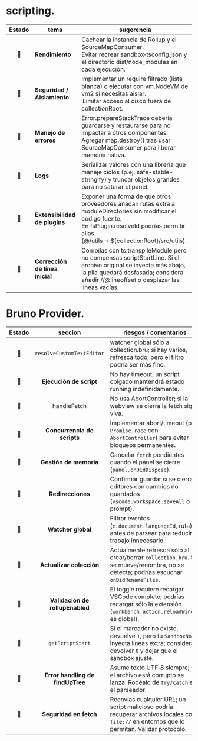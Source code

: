 # scripting.

|Estado | tema | sugerencia |
|:-:|-|-|
| 🔴 | **Rendimiento** | Cachear la instancia de Rollup y el SourceMapConsumer. <br> Evitar recrear sandbox‑tsconfig.json y el directorio dist/node_modules en cada ejecución. |
| 🔴 | **Seguridad / Aislamiento** | Implementar un require filtrado (lista blanca) o ejecutar con vm.NodeVM de vm2 si necesitas aislar. <br>  Limitar acceso al disco fuera de collectionRoot.
| 🔴 | **Manejo de errores** | Error.prepareStackTrace debería guardarse y restaurarse para no impactar a otros componentes. <br> Agregar map.destroy() tras usar SourceMapConsumer para liberar memoria nativa.
| 🔴 | **Logs** | Serializar valores con una librería que maneje ciclos (p.ej. safe-stable-stringify) y truncar objetos grandes para no saturar el panel.
| 🔴 | **Extensibilidad de plugins** | Exponer una forma de que otros proveedores añadan rutas extra a moduleDirectories sin modificar el código fuente. <br> En fsPlugin.resolveId podrías permitir alias (@/utils → ${collectionRoot}/src/utils).
| 🔴 | **Corrección de línea inicial** | Compilas con ts.transpileModule pero no compensas scriptStartLine. Si el archivo original se inyecta más abajo, la pila quedará desfasada; considera añadir //@lineoffset o desplazar las líneas vacías.

# Bruno Provider.
 
| Estado | seccion | riesgos / comentarios |
|:-:|:-:|-|
| 🔴 |`resolveCustomTextEditor`|  watcher global sólo a collection.bru; si hay varios, refresca todo, pero el filtro podría ser más fino. |
| 🔴 | **Ejecución de script** | No hay timeout; un script colgado mantendrá estado running indefinidamente. |
| 🔴 | handleFetch | No usa AbortController; si la webview se cierra la fetch sigue viva.
| 🔴 | **Concurrencia de scripts** | Implementar abort/timeout (p.ej. `Promise.race` con `AbortController`) para evitar bloqueos permanentes. |
| 🔴 | **Gestión de memoria** | Cancelar `fetch` pendientes cuando el panel se cierre (`panel.onDidDispose`). |
| 🔴 | **Redirecciones** | Confirmar guardar si se cierran editores con cambios no guardados (`vscode.workspace.saveAll` o prompt). |
| 🔴 | **Watcher global** | Filtrar eventos (`e.document.languageId`, ruta) antes de parsear para reducir trabajo innecesario. |
| 🔴 | **Actualizar colección** | Actualmente refresca sólo al crear/borrar `collection.bru`. Si se mueve/renombra, no se detecta; podrías escuchar `onDidRenameFiles`. |
| 🔴 | **Validación de rollupEnabled** | El toggle requiere recargar VSCode completo; podrías recargar sólo la extensión (`workbench.action.reloadWindow` es global).|
| 🔴 | `getScriptStart` | Si el marcador no existe, devuelve `1`, pero tu `SandboxNode` inyecta líneas extra; considera devolver `0` y dejar que el sandbox ajuste. |
| 🔴 | **Error handling de findUpTree** | Asume texto UTF‑8 siempre; si el archivo está corrupto se lanza. Rodéalo de `try/catch` en el parseador. |
| 🔴 | **Seguridad en fetch** | Reenvías cualquier URL; un script malicioso podría recuperar archivos locales con `file://` en entornos que lo permitan. Validar protocolo.